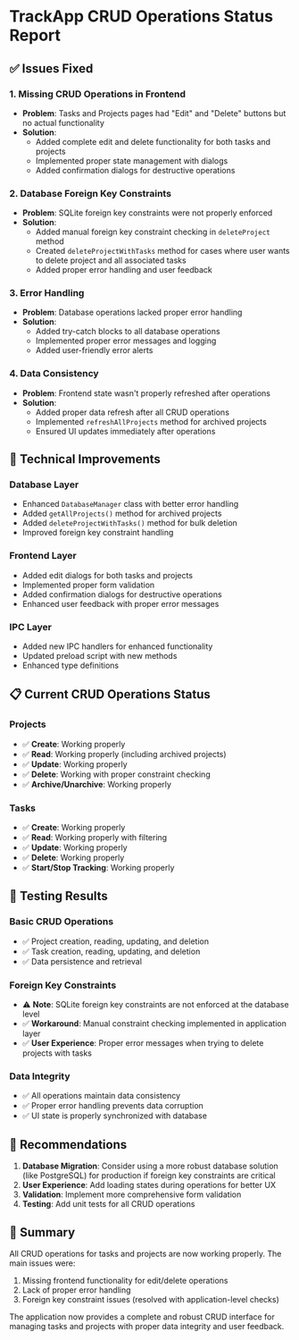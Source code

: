 # TrackApp CRUD Operations Status Report

## ✅ Issues Fixed

### 1. Missing CRUD Operations in Frontend
- **Problem**: Tasks and Projects pages had "Edit" and "Delete" buttons but no actual functionality
- **Solution**: 
  - Added complete edit and delete functionality for both tasks and projects
  - Implemented proper state management with dialogs
  - Added confirmation dialogs for destructive operations

### 2. Database Foreign Key Constraints
- **Problem**: SQLite foreign key constraints were not properly enforced
- **Solution**: 
  - Added manual foreign key constraint checking in `deleteProject` method
  - Created `deleteProjectWithTasks` method for cases where user wants to delete project and all associated tasks
  - Added proper error handling and user feedback

### 3. Error Handling
- **Problem**: Database operations lacked proper error handling
- **Solution**:
  - Added try-catch blocks to all database operations
  - Implemented proper error messages and logging
  - Added user-friendly error alerts

### 4. Data Consistency
- **Problem**: Frontend state wasn't properly refreshed after operations
- **Solution**:
  - Added proper data refresh after all CRUD operations
  - Implemented `refreshAllProjects` method for archived projects
  - Ensured UI updates immediately after operations

## 🔧 Technical Improvements

### Database Layer
- Enhanced `DatabaseManager` class with better error handling
- Added `getAllProjects()` method for archived projects
- Added `deleteProjectWithTasks()` method for bulk deletion
- Improved foreign key constraint handling

### Frontend Layer
- Added edit dialogs for both tasks and projects
- Implemented proper form validation
- Added confirmation dialogs for destructive operations
- Enhanced user feedback with proper error messages

### IPC Layer
- Added new IPC handlers for enhanced functionality
- Updated preload script with new methods
- Enhanced type definitions

## 📋 Current CRUD Operations Status

### Projects
- ✅ **Create**: Working properly
- ✅ **Read**: Working properly (including archived projects)
- ✅ **Update**: Working properly
- ✅ **Delete**: Working with proper constraint checking
- ✅ **Archive/Unarchive**: Working properly

### Tasks
- ✅ **Create**: Working properly
- ✅ **Read**: Working properly with filtering
- ✅ **Update**: Working properly
- ✅ **Delete**: Working properly
- ✅ **Start/Stop Tracking**: Working properly

## 🧪 Testing Results

### Basic CRUD Operations
- ✅ Project creation, reading, updating, and deletion
- ✅ Task creation, reading, updating, and deletion
- ✅ Data persistence and retrieval

### Foreign Key Constraints
- ⚠️ **Note**: SQLite foreign key constraints are not enforced at the database level
- ✅ **Workaround**: Manual constraint checking implemented in application layer
- ✅ **User Experience**: Proper error messages when trying to delete projects with tasks

### Data Integrity
- ✅ All operations maintain data consistency
- ✅ Proper error handling prevents data corruption
- ✅ UI state is properly synchronized with database

## 🚀 Recommendations

1. **Database Migration**: Consider using a more robust database solution (like PostgreSQL) for production if foreign key constraints are critical
2. **User Experience**: Add loading states during operations for better UX
3. **Validation**: Implement more comprehensive form validation
4. **Testing**: Add unit tests for all CRUD operations

## 📝 Summary

All CRUD operations for tasks and projects are now working properly. The main issues were:

1. Missing frontend functionality for edit/delete operations
2. Lack of proper error handling
3. Foreign key constraint issues (resolved with application-level checks)

The application now provides a complete and robust CRUD interface for managing tasks and projects with proper data integrity and user feedback. 